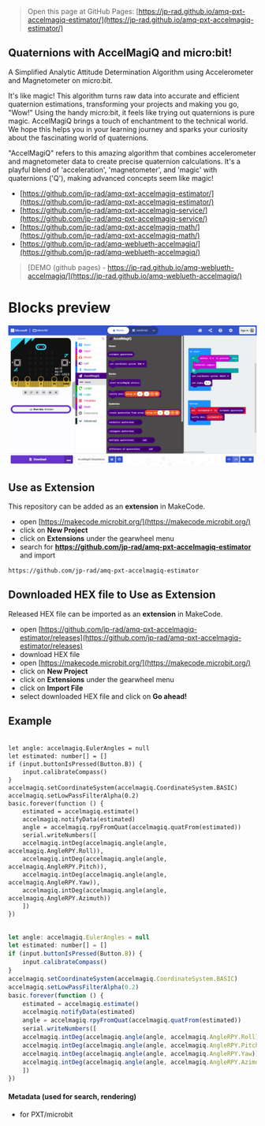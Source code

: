
> Open this page at GitHub Pages: [https://jp-rad.github.io/amq-pxt-accelmagiq-estimator/](https://jp-rad.github.io/amq-pxt-accelmagiq-estimator/)

## Quaternions with AccelMagiQ and micro:bit!

A Simplified Analytic Attitude Determination Algorithm
using Accelerometer and Magnetometer on micro:bit.

It's like magic! This algorithm turns raw data into accurate and efficient quaternion estimations,
transforming your projects and making you go, "Wow!" Using the handy micro:bit, it feels like trying
out quaternions is pure magic. AccelMagiQ brings a touch of enchantment to the technical world.
We hope this helps you in your learning journey and sparks your curiosity about the fascinating
world of quaternions.

"AccelMagiQ" refers to this amazing algorithm that combines accelerometer and magnetometer data to
create precise quaternion calculations. It's a playful blend of 'acceleration', 'magnetometer', and 'magic' with
quaternions ('Q'), making advanced concepts seem like magic!


- [https://github.com/jp-rad/amq-pxt-accelmagiq-estimator/](https://github.com/jp-rad/amq-pxt-accelmagiq-estimator/)
- [https://github.com/jp-rad/amq-pxt-accelmagiq-service/](https://github.com/jp-rad/amq-pxt-accelmagiq-service/)
- [https://github.com/jp-rad/amq-pxt-accelmagiq-math/](https://github.com/jp-rad/amq-pxt-accelmagiq-math/)
- [https://github.com/jp-rad/amq-weblueth-accelmagiq/](https://github.com/jp-rad/amq-weblueth-accelmagiq/)


> [DEMO (github pages) - https://jp-rad.github.io/amq-weblueth-accelmagiq/](https://jp-rad.github.io/amq-weblueth-accelmagiq/)


# Blocks preview

<!--
This image shows the blocks code from the last commit in master.
This image may take a few minutes to refresh.

![A rendered view of the blocks](https://github.com/jp-rad/amq-pxt-accelmagiq-estimator/raw/master/.github/makecode/blocks.png)
-->
![A rendered view of the blocks](https://github.com/jp-rad/amq-pxt-accelmagiq-estimator/raw/master/.github/statics/blocks.png)

## Use as Extension

This repository can be added as an **extension** in MakeCode.

* open [https://makecode.microbit.org/](https://makecode.microbit.org/)
* click on **New Project**
* click on **Extensions** under the gearwheel menu
* search for **https://github.com/jp-rad/amq-pxt-accelmagiq-estimator** and import

```text
https://github.com/jp-rad/amq-pxt-accelmagiq-estimator
```

## Downloaded HEX file to Use as Extension

Released HEX file can be imported as an **extension** in MakeCode.

* open [https://github.com/jp-rad/amq-pxt-accelmagiq-estimator/releases](https://github.com/jp-rad/amq-pxt-accelmagiq-estimator/releases)
* download HEX file
* open [https://makecode.microbit.org/](https://makecode.microbit.org/)
* click on **New Project**
* click on **Extensions** under the gearwheel menu
* click on **Import File**
* select downloaded HEX file and click on **Go ahead!**

## Example

```blocks

let angle: accelmagiq.EulerAngles = null
let estimated: number[] = []
if (input.buttonIsPressed(Button.B)) {
    input.calibrateCompass()
}
accelmagiq.setCoordinateSystem(accelmagiq.CoordinateSystem.BASIC)
accelmagiq.setLowPassFilterAlpha(0.2)
basic.forever(function () {
    estimated = accelmagiq.estimate()
    accelmagiq.notifyData(estimated)
    angle = accelmagiq.rpyFromQuat(accelmagiq.quatFrom(estimated))
    serial.writeNumbers([
    accelmagiq.intDeg(accelmagiq.angle(angle, accelmagiq.AngleRPY.Roll)),
    accelmagiq.intDeg(accelmagiq.angle(angle, accelmagiq.AngleRPY.Pitch)),
    accelmagiq.intDeg(accelmagiq.angle(angle, accelmagiq.AngleRPY.Yaw)),
    accelmagiq.intDeg(accelmagiq.angle(angle, accelmagiq.AngleRPY.Azimuth))
    ])
})

```

```js

let angle: accelmagiq.EulerAngles = null
let estimated: number[] = []
if (input.buttonIsPressed(Button.B)) {
    input.calibrateCompass()
}
accelmagiq.setCoordinateSystem(accelmagiq.CoordinateSystem.BASIC)
accelmagiq.setLowPassFilterAlpha(0.2)
basic.forever(function () {
    estimated = accelmagiq.estimate()
    accelmagiq.notifyData(estimated)
    angle = accelmagiq.rpyFromQuat(accelmagiq.quatFrom(estimated))
    serial.writeNumbers([
    accelmagiq.intDeg(accelmagiq.angle(angle, accelmagiq.AngleRPY.Roll)),
    accelmagiq.intDeg(accelmagiq.angle(angle, accelmagiq.AngleRPY.Pitch)),
    accelmagiq.intDeg(accelmagiq.angle(angle, accelmagiq.AngleRPY.Yaw)),
    accelmagiq.intDeg(accelmagiq.angle(angle, accelmagiq.AngleRPY.Azimuth))
    ])
})

```

#### Metadata (used for search, rendering)

* for PXT/microbit

<script src="https://cdn.jsdelivr.net/gh/jp-rad/pxt-ubit-extension@0.5.0/.github/statics/gh-pages-embed.js"></script>
<script>makeCodeRender("{{ site.makecode.home_url }}", [ "estimator=github:jp-rad/amq-pxt-accelmagiq-estimator", "service=github:jp-rad/amq-pxt-accelmagiq-service", "math=github:jp-rad/amq-pxt-accelmagiq-math", ]);</script>
<style type="text/css">img { height: auto; }</style>

